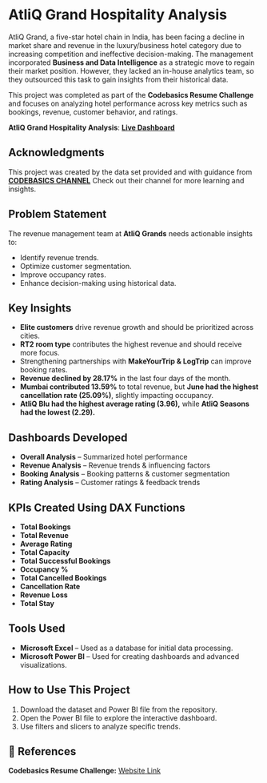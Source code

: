 # AtliQ Grand Hospitality Analysis
AtliQ Grand, a five-star hotel chain in India, has been facing a decline in market share and revenue in the luxury/business hotel category due to increasing competition and ineffective decision-making. The management incorporated **Business and Data Intelligence** as a strategic move to regain their market position. However, they lacked an in-house analytics team, so they outsourced this task to gain insights from their historical data.

This project was completed as part of the **Codebasics Resume Challenge** and focuses on analyzing hotel performance across key metrics such as bookings, revenue, customer behavior, and ratings.

**AtliQ Grand Hospitality Analysis**: [**Live Dashboard**](https://surli.cc/mrhgpj)

## Acknowledgments

This project was created by the data set provided and with guidance from [**CODEBASICS CHANNEL**](http://surl.li/nqzscw) Check out their channel for more learning and insights.

## Problem Statement
The revenue management team at **AtliQ Grands** needs actionable insights to:
- Identify revenue trends.
- Optimize customer segmentation.
- Improve occupancy rates.
- Enhance decision-making using historical data.

## Key Insights
- **Elite customers** drive revenue growth and should be prioritized across cities.
- **RT2 room type** contributes the highest revenue and should receive more focus.
- Strengthening partnerships with **MakeYourTrip & LogTrip** can improve booking rates.
- **Revenue declined by 28.17%** in the last four days of the month.
- **Mumbai contributed 13.59%** to total revenue, but **June had the highest cancellation rate (25.09%)**, slightly impacting occupancy.
- **AtliQ Blu had the highest average rating (3.96),** while **AtliQ Seasons had the lowest (2.29).**

## Dashboards Developed
- **Overall Analysis** – Summarized hotel performance
- **Revenue Analysis** – Revenue trends & influencing factors
- **Booking Analysis** – Booking patterns & customer segmentation
- **Rating Analysis** – Customer ratings & feedback trends

## KPIs Created Using DAX Functions
- **Total Bookings**
- **Total Revenue**
- **Average Rating**
- **Total Capacity**
- **Total Successful Bookings**
- **Occupancy %**
- **Total Cancelled Bookings**
- **Cancellation Rate**
- **Revenue Loss**
- **Total Stay**

## Tools Used
- **Microsoft Excel** – Used as a database for initial data processing.
- **Microsoft Power BI** – Used for creating dashboards and advanced visualizations.

## How to Use This Project
1. Download the dataset and Power BI file from the repository.
2. Open the Power BI file to explore the interactive dashboard.
3. Use filters and slicers to analyze specific trends.

## 🔗 References
  **Codebasics Resume Challenge:** [Website Link](https://surl.li/gvaozi)
